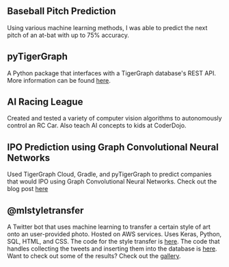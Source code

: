 ## **Baseball Pitch Prediction**
Using various machine learning methods, I was able to predict the next pitch of an at-bat with up to 75% accuracy.

## **pyTigerGraph**
A Python package that interfaces with a TigerGraph database's REST API. More information can be found [here](https://github.com/parkererickson/pytigergraph).

## **AI Racing League**
Created and tested a variety of computer vision algorithms to autonomously control an RC Car. Also teach AI concepts to kids at CoderDojo.

## **IPO Prediction using Graph Convolutional Neural Networks**
Used TigerGraph Cloud, Gradle, and pyTigerGraph to predict companies that would IPO using Graph Convolutional Neural Networks. Check out the blog post [here](blog/ipoGCN.md)

## **@mlstyletransfer**
A Twitter bot that uses machine learning to transfer a certain style of art onto an user-provided photo. Hosted on AWS services.  Uses Keras, Python, SQL, HTML, and CSS.  The code for the style transfer is [here](https://github.com/parkererickson/MLSPstyletransfer).  The code that handles collecting the tweets and inserting them into the database is [here](https://github.com/parkererickson/MLSPtweetstream).  Want to check out some of the results?  Check out the [gallery](http://mlstylephoto.s3-website.us-east-2.amazonaws.com/gallery.html).
